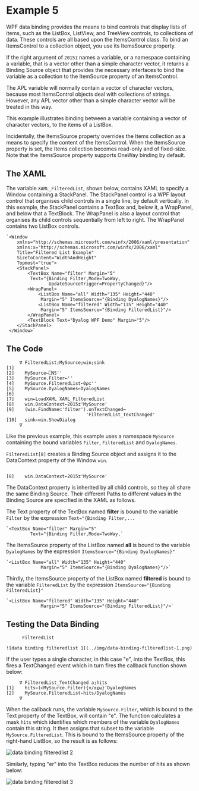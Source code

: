 # Example 5

WPF data binding provides the means to bind controls that display lists of items, such as the ListBox, ListView, and TreeView controls, to collections of data. These controls are all based upon the ItemsControl class. To bind an ItemsControl to a collection object, you use its ItemsSource property.

If the right argument of `2015⌶` names a variable, or a namespace containing a variable, that is a vector other than a simple character vector, it returns a Binding Source object that provides the necessary interfaces to bind the variable as a collection to the ItemSource property of an ItemsControl.

The APL variable will normally contain a vector of character vectors, because most ItemsControl objects deal with collections of strings. However, any APL vector other than a simple character vector will be treated in this way.

This example illustrates binding between a variable containing a vector of character vectors, to the items of a ListBox.

Incidentally, the ItemsSource property overrides the Items collection as a means to specify the content of the ItemsControl. When the ItemsSource property is set, the Items collection becomes read-only and of fixed-size. Note that the ItemsSource property supports OneWay binding by default.

## The XAML

The variable `XAML_FilteredList`, shown below, contains XAML to specify a Window containing a StackPanel. The StackPanel control is a WPF layout control that organises child controls in a single line, by default vertically. In this example, the StackPanel contains a TextBox and, below it, a WrapPanel, and below that a TextBlock. The WrapPanel is also a layout control that organises its child controls sequentially from left to right. The WrapPanel contains two ListBox controls.
```apl
`<Window 
    xmlns="http://schemas.microsoft.com/winfx/2006/xaml/presentation"
    xmlns:x="http://schemas.microsoft.com/winfx/2006/xaml"
    Title="Filtered List Example"
    SizeToContent="WidthAndHeight"
    Topmost="true">
    <StackPanel>
        <TextBox Name="filter" Margin="5"
         Text="{Binding Filter,Mode=TwoWay,
                UpdateSourceTrigger=PropertyChanged}"/>
        <WrapPanel>
            <ListBox Name="all" Width="135" Height="440"
             Margin="5" ItemsSource="{Binding DyalogNames}"/>
            <ListBox Name="filtered" Width="135" Height="440"
             Margin="5" ItemsSource="{Binding FilteredList}"/>
        </WrapPanel>   
        <TextBlock Text="Dyalog WPF Demo" Margin="5"/>
    </StackPanel>
 </Window>`
```

## The Code
```apl
     ∇ FilteredList;MySource;win;sink
[1]
[2]    MySource←⎕NS''
[3]    MySource.Filter←''
[4]    MySource.FilteredList←0⍴⊂''
[5]    MySource.DyalogNames←DyalogNames
[6]
[7]    win←LoadXAML XAML_FilteredList
[8]    win.DataContext←2015⌶'MySource'
[9]    (win.FindName⊂'filter').onTextChanged←
                              'FilteredList_TextChanged'
[10]   sink←win.ShowDialog
     ∇

```

Like the previous example, this example uses a namespace `MySource` containing the bound variables `Filter`, `FilteredList` and `DyalogNames`.

`FilteredList[8]` creates a Binding Source object and assigns it to the DataContext property of the Window `win`.
```apl

[8]    win.DataContext←2015⌶'MySource'
```

The DataContext property is inherited by all child controls, so they all share the same Binding Source. Their different Paths to different values in the Binding Source are specified in the XAML as follows.

The Text property of the TextBox named **filter** is bound to the variable `Filter` by the expression `Text="{Binding Filter,...`
```apl
`<TextBox Name="filter" Margin="5"
         Text="{Binding Filter,Mode=TwoWay,`
```

The ItemsSource property of the ListBox named **all** is bound to the variable `DyalogNames` by the expression `ItemsSource="{Binding DyalogNames}"`
```apl
`<ListBox Name="all" Width="135" Height="440"
             Margin="5" ItemsSource="{Binding DyalogNames}"/>`
```

Thirdly, the ItemsSource property of the ListBox named **filtered** is bound to the variable `FilteredList` by the expression `ItemsSource="{Binding FilteredList}"`
```apl
`<ListBox Name="filtered" Width="135" Height="440"
             Margin="5" ItemsSource="{Binding FilteredList}"/>`
```

## Testing the Data Binding
```apl
      FilteredList
```
```apl
![data binding filteredlist 1](../img/data-binding-filteredlist-1.png)
```

If the user types a single character, in this case "e", into the TextBox, this fires a TextChanged event which in turn fires the callback function shown below:
```apl
     ∇ FilteredList_TextChanged a;hits
[1]    hits←(⊂MySource.Filter){∨/⍺⍷⍵}¨DyalogNames
[2]    MySource.FilteredList←hits/DyalogNames
     ∇

```

When the callback runs, the variable `MySource.Filter`, which is bound to the Text property of the TextBox, will contain "e". The function calculates a mask `hits` which identifies which members of the variable `DyalogNames`  contain this string. It then assigns that subset to the variable `MySource.FilteredList`. This is bound to the ItemsSource property of the right-hand ListBox, so the result is as follows:

![data binding filteredlist 2](../img/data-binding-filteredlist-2.png)

Similarly, typing "er" into the TextBox reduces the number of hits as shown below:

![data binding filteredlist 3](../img/data-binding-filteredlist-3.png)
